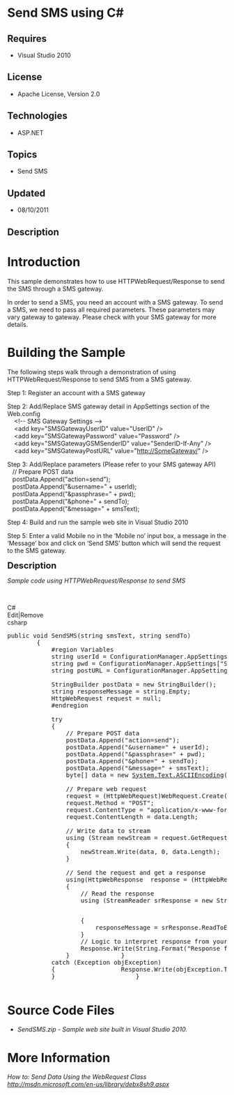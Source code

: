 # Send SMS using C#
## Requires
- Visual Studio 2010
## License
- Apache License, Version 2.0
## Technologies
- ASP.NET
## Topics
- Send SMS
## Updated
- 08/10/2011
## Description

<h1>Introduction</h1>
<p>This sample demonstrates how to use HTTPWebRequest/Response to send the SMS through a SMS gateway.</p>
<p>In order to send a SMS, you need an account with a SMS gateway.&nbsp;To send a SMS, we need to pass all required parameters. These parameters may vary gateway to gateway. Please check with your SMS gateway for more details.&nbsp;</p>
<h1><span>Building the Sample</span></h1>
<p>The following steps walk through a demonstration of using HTTPWebRequest/Response to send SMS from a SMS gateway.</p>
<p>Step 1: Register an account with a SMS gateway</p>
<p>Step 2: Add/Replace SMS gateway detail in AppSettings section of the Web.config<br>
&nbsp;&nbsp;&nbsp; &lt;!-- SMS Gateway Settings --&gt;<br>
&nbsp;&nbsp;&nbsp; &lt;add key=&quot;SMSGatewayUserID&quot; value=&quot;UserID&quot; /&gt;<br>
&nbsp;&nbsp;&nbsp; &lt;add key=&quot;SMSGatewayPassword&quot; value=&quot;Password&quot; /&gt;<br>
&nbsp;&nbsp;&nbsp; &lt;add key=&quot;SMSGatewayGSMSenderID&quot; value=&quot;SenderID-If-Any&quot; /&gt;<br>
&nbsp;&nbsp;&nbsp; &lt;add key=&quot;SMSGatewayPostURL&quot; value=&quot;<a href="http://SomeGateway/">http://SomeGateway/</a>&quot; /&gt;&nbsp;</p>
<p>Step 3: Add/Replace parameters (Please refer to your SMS gateway API)<br>
&nbsp;&nbsp; // Prepare POST data <br>
&nbsp;&nbsp; postData.Append(&quot;action=send&quot;);<br>
&nbsp;&nbsp; postData.Append(&quot;&amp;username=&quot; &#43; userId);<br>
&nbsp;&nbsp; postData.Append(&quot;&amp;passphrase=&quot; &#43; pwd);<br>
&nbsp;&nbsp; postData.Append(&quot;&amp;phone=&quot; &#43; sendTo);<br>
&nbsp;&nbsp; postData.Append(&quot;&amp;message=&quot; &#43; smsText);</p>
<p>Step 4: Build and run the sample web site in Visual Studio 2010</p>
<p>Step 5: Enter a valid Mobile no in the &lsquo;Mobile no&rsquo; input box, a message in the &lsquo;Message&rsquo; box and click on &lsquo;Send SMS&rsquo; button which will send the request to the SMS gateway.</p>
<p><span style="font-size:20px; font-weight:bold">Description</span></p>
<p><em>Sample code&nbsp;using HTTPWebRequest/Response to send&nbsp;SMS</em><em>&nbsp;</em></p>
<p>&nbsp;</p>
<div class="scriptcode">
<div class="pluginEditHolder" pluginCommand="mceScriptCode">
<div class="title"><span>C#</span></div>
<div class="pluginLinkHolder"><span class="pluginEditHolderLink">Edit</span>|<span class="pluginRemoveHolderLink">Remove</span></div>
<span class="hidden">csharp</span>

<div class="preview">
<pre class="csharp"><span class="cs__keyword">public</span>&nbsp;<span class="cs__keyword">void</span>&nbsp;SendSMS(<span class="cs__keyword">string</span>&nbsp;smsText,&nbsp;<span class="cs__keyword">string</span>&nbsp;sendTo)&nbsp;
&nbsp;&nbsp;&nbsp;&nbsp;&nbsp;&nbsp;&nbsp;&nbsp;{<span class="cs__preproc">&nbsp;
&nbsp;&nbsp;&nbsp;&nbsp;&nbsp;&nbsp;&nbsp;&nbsp;&nbsp;&nbsp;&nbsp;&nbsp;#region&nbsp;Variables</span>&nbsp;
&nbsp;&nbsp;&nbsp;&nbsp;&nbsp;&nbsp;&nbsp;&nbsp;&nbsp;&nbsp;&nbsp;&nbsp;<span class="cs__keyword">string</span>&nbsp;userId&nbsp;=&nbsp;ConfigurationManager.AppSettings[<span class="cs__string">&quot;SMSGatewayUserID&quot;</span>];&nbsp;
&nbsp;&nbsp;&nbsp;&nbsp;&nbsp;&nbsp;&nbsp;&nbsp;&nbsp;&nbsp;&nbsp;&nbsp;<span class="cs__keyword">string</span>&nbsp;pwd&nbsp;=&nbsp;ConfigurationManager.AppSettings[<span class="cs__string">&quot;SMSGatewayPassword&quot;</span>];&nbsp;
&nbsp;&nbsp;&nbsp;&nbsp;&nbsp;&nbsp;&nbsp;&nbsp;&nbsp;&nbsp;&nbsp;&nbsp;<span class="cs__keyword">string</span>&nbsp;postURL&nbsp;=&nbsp;ConfigurationManager.AppSettings[<span class="cs__string">&quot;SMSGatewayPostURL&quot;</span>];&nbsp;
&nbsp;&nbsp;&nbsp;&nbsp;&nbsp;&nbsp;&nbsp;&nbsp;&nbsp;&nbsp;&nbsp;&nbsp;&nbsp;
&nbsp;&nbsp;&nbsp;&nbsp;&nbsp;&nbsp;&nbsp;&nbsp;&nbsp;&nbsp;&nbsp;&nbsp;StringBuilder&nbsp;postData&nbsp;=&nbsp;<span class="cs__keyword">new</span>&nbsp;StringBuilder();&nbsp;
&nbsp;&nbsp;&nbsp;&nbsp;&nbsp;&nbsp;&nbsp;&nbsp;&nbsp;&nbsp;&nbsp;&nbsp;<span class="cs__keyword">string</span>&nbsp;responseMessage&nbsp;=&nbsp;<span class="cs__keyword">string</span>.Empty;&nbsp;
&nbsp;&nbsp;&nbsp;&nbsp;&nbsp;&nbsp;&nbsp;&nbsp;&nbsp;&nbsp;&nbsp;&nbsp;HttpWebRequest&nbsp;request&nbsp;=&nbsp;<span class="cs__keyword">null</span>;<span class="cs__preproc">&nbsp;
&nbsp;&nbsp;&nbsp;&nbsp;&nbsp;&nbsp;&nbsp;&nbsp;&nbsp;&nbsp;&nbsp;&nbsp;#endregion</span>&nbsp;
&nbsp;
&nbsp;&nbsp;&nbsp;&nbsp;&nbsp;&nbsp;&nbsp;&nbsp;&nbsp;&nbsp;&nbsp;&nbsp;<span class="cs__keyword">try</span>&nbsp;
&nbsp;&nbsp;&nbsp;&nbsp;&nbsp;&nbsp;&nbsp;&nbsp;&nbsp;&nbsp;&nbsp;&nbsp;{&nbsp;
&nbsp;&nbsp;&nbsp;&nbsp;&nbsp;&nbsp;&nbsp;&nbsp;&nbsp;&nbsp;&nbsp;&nbsp;&nbsp;&nbsp;&nbsp;&nbsp;<span class="cs__com">//&nbsp;Prepare&nbsp;POST&nbsp;data&nbsp;</span>&nbsp;
&nbsp;&nbsp;&nbsp;&nbsp;&nbsp;&nbsp;&nbsp;&nbsp;&nbsp;&nbsp;&nbsp;&nbsp;&nbsp;&nbsp;&nbsp;&nbsp;postData.Append(<span class="cs__string">&quot;action=send&quot;</span>);&nbsp;
&nbsp;&nbsp;&nbsp;&nbsp;&nbsp;&nbsp;&nbsp;&nbsp;&nbsp;&nbsp;&nbsp;&nbsp;&nbsp;&nbsp;&nbsp;&nbsp;postData.Append(<span class="cs__string">&quot;&amp;username=&quot;</span>&nbsp;&#43;&nbsp;userId);&nbsp;
&nbsp;&nbsp;&nbsp;&nbsp;&nbsp;&nbsp;&nbsp;&nbsp;&nbsp;&nbsp;&nbsp;&nbsp;&nbsp;&nbsp;&nbsp;&nbsp;postData.Append(<span class="cs__string">&quot;&amp;passphrase=&quot;</span>&nbsp;&#43;&nbsp;pwd);&nbsp;
&nbsp;&nbsp;&nbsp;&nbsp;&nbsp;&nbsp;&nbsp;&nbsp;&nbsp;&nbsp;&nbsp;&nbsp;&nbsp;&nbsp;&nbsp;&nbsp;postData.Append(<span class="cs__string">&quot;&amp;phone=&quot;</span>&nbsp;&#43;&nbsp;sendTo);&nbsp;
&nbsp;&nbsp;&nbsp;&nbsp;&nbsp;&nbsp;&nbsp;&nbsp;&nbsp;&nbsp;&nbsp;&nbsp;&nbsp;&nbsp;&nbsp;&nbsp;postData.Append(<span class="cs__string">&quot;&amp;message=&quot;</span>&nbsp;&#43;&nbsp;smsText);&nbsp;
&nbsp;&nbsp;&nbsp;&nbsp;&nbsp;&nbsp;&nbsp;&nbsp;&nbsp;&nbsp;&nbsp;&nbsp;&nbsp;&nbsp;&nbsp;&nbsp;<span class="cs__keyword">byte</span>[]&nbsp;data&nbsp;=&nbsp;<span class="cs__keyword">new</span>&nbsp;<a class="libraryLink" href="http://msdn.microsoft.com/en-US/library/System.Text.ASCIIEncoding.aspx" target="_blank" title="Auto generated link to System.Text.ASCIIEncoding">System.Text.ASCIIEncoding</a>().GetBytes(postData.ToString());&nbsp;
&nbsp;
&nbsp;&nbsp;&nbsp;&nbsp;&nbsp;&nbsp;&nbsp;&nbsp;&nbsp;&nbsp;&nbsp;&nbsp;&nbsp;&nbsp;&nbsp;&nbsp;<span class="cs__com">//&nbsp;Prepare&nbsp;web&nbsp;request</span>&nbsp;
&nbsp;&nbsp;&nbsp;&nbsp;&nbsp;&nbsp;&nbsp;&nbsp;&nbsp;&nbsp;&nbsp;&nbsp;&nbsp;&nbsp;&nbsp;&nbsp;request&nbsp;=&nbsp;(HttpWebRequest)WebRequest.Create(postURL);&nbsp;
&nbsp;&nbsp;&nbsp;&nbsp;&nbsp;&nbsp;&nbsp;&nbsp;&nbsp;&nbsp;&nbsp;&nbsp;&nbsp;&nbsp;&nbsp;&nbsp;request.Method&nbsp;=&nbsp;<span class="cs__string">&quot;POST&quot;</span>;&nbsp;
&nbsp;&nbsp;&nbsp;&nbsp;&nbsp;&nbsp;&nbsp;&nbsp;&nbsp;&nbsp;&nbsp;&nbsp;&nbsp;&nbsp;&nbsp;&nbsp;request.ContentType&nbsp;=&nbsp;<span class="cs__string">&quot;application/x-www-form-urlencoded&quot;</span>;&nbsp;
&nbsp;&nbsp;&nbsp;&nbsp;&nbsp;&nbsp;&nbsp;&nbsp;&nbsp;&nbsp;&nbsp;&nbsp;&nbsp;&nbsp;&nbsp;&nbsp;request.ContentLength&nbsp;=&nbsp;data.Length;&nbsp;
&nbsp;
&nbsp;&nbsp;&nbsp;&nbsp;&nbsp;&nbsp;&nbsp;&nbsp;&nbsp;&nbsp;&nbsp;&nbsp;&nbsp;&nbsp;&nbsp;&nbsp;<span class="cs__com">//&nbsp;Write&nbsp;data&nbsp;to&nbsp;stream</span>&nbsp;
&nbsp;&nbsp;&nbsp;&nbsp;&nbsp;&nbsp;&nbsp;&nbsp;&nbsp;&nbsp;&nbsp;&nbsp;&nbsp;&nbsp;&nbsp;&nbsp;<span class="cs__keyword">using</span>&nbsp;(Stream&nbsp;newStream&nbsp;=&nbsp;request.GetRequestStream())&nbsp;
&nbsp;&nbsp;&nbsp;&nbsp;&nbsp;&nbsp;&nbsp;&nbsp;&nbsp;&nbsp;&nbsp;&nbsp;&nbsp;&nbsp;&nbsp;&nbsp;{&nbsp;
&nbsp;&nbsp;&nbsp;&nbsp;&nbsp;&nbsp;&nbsp;&nbsp;&nbsp;&nbsp;&nbsp;&nbsp;&nbsp;&nbsp;&nbsp;&nbsp;&nbsp;&nbsp;&nbsp;&nbsp;newStream.Write(data,&nbsp;<span class="cs__number">0</span>,&nbsp;data.Length);&nbsp;
&nbsp;&nbsp;&nbsp;&nbsp;&nbsp;&nbsp;&nbsp;&nbsp;&nbsp;&nbsp;&nbsp;&nbsp;&nbsp;&nbsp;&nbsp;&nbsp;}&nbsp;
&nbsp;
&nbsp;&nbsp;&nbsp;&nbsp;&nbsp;&nbsp;&nbsp;&nbsp;&nbsp;&nbsp;&nbsp;&nbsp;&nbsp;&nbsp;&nbsp;&nbsp;<span class="cs__com">//&nbsp;Send&nbsp;the&nbsp;request&nbsp;and&nbsp;get&nbsp;a&nbsp;response</span>&nbsp;
&nbsp;&nbsp;&nbsp;&nbsp;&nbsp;&nbsp;&nbsp;&nbsp;&nbsp;&nbsp;&nbsp;&nbsp;&nbsp;&nbsp;&nbsp;&nbsp;<span class="cs__keyword">using</span>(HttpWebResponse&nbsp;&nbsp;response&nbsp;=&nbsp;(HttpWebResponse)request.GetResponse())&nbsp;
&nbsp;&nbsp;&nbsp;&nbsp;&nbsp;&nbsp;&nbsp;&nbsp;&nbsp;&nbsp;&nbsp;&nbsp;&nbsp;&nbsp;&nbsp;&nbsp;{&nbsp;
&nbsp;&nbsp;&nbsp;&nbsp;&nbsp;&nbsp;&nbsp;&nbsp;&nbsp;&nbsp;&nbsp;&nbsp;&nbsp;&nbsp;&nbsp;&nbsp;&nbsp;&nbsp;&nbsp;&nbsp;<span class="cs__com">//&nbsp;Read&nbsp;the&nbsp;response</span>&nbsp;
&nbsp;&nbsp;&nbsp;&nbsp;&nbsp;&nbsp;&nbsp;&nbsp;&nbsp;&nbsp;&nbsp;&nbsp;&nbsp;&nbsp;&nbsp;&nbsp;&nbsp;&nbsp;&nbsp;&nbsp;<span class="cs__keyword">using</span>&nbsp;(StreamReader&nbsp;srResponse&nbsp;=&nbsp;<span class="cs__keyword">new</span>&nbsp;StreamReader(response.GetResponseStream()))&nbsp;

&nbsp;&nbsp;&nbsp;&nbsp;&nbsp;&nbsp;&nbsp;&nbsp;&nbsp;&nbsp;&nbsp;&nbsp;&nbsp;&nbsp;&nbsp;&nbsp;&nbsp;&nbsp;&nbsp;&nbsp;{&nbsp;
&nbsp;&nbsp;&nbsp;&nbsp;&nbsp;&nbsp;&nbsp;&nbsp;&nbsp;&nbsp;&nbsp;&nbsp;&nbsp;&nbsp;&nbsp;&nbsp;&nbsp;&nbsp;&nbsp;&nbsp;&nbsp;&nbsp;&nbsp;&nbsp;responseMessage&nbsp;=&nbsp;srResponse.ReadToEnd();&nbsp;
&nbsp;&nbsp;&nbsp;&nbsp;&nbsp;&nbsp;&nbsp;&nbsp;&nbsp;&nbsp;&nbsp;&nbsp;&nbsp;&nbsp;&nbsp;&nbsp;&nbsp;&nbsp;&nbsp;&nbsp;}&nbsp;
&nbsp;
&nbsp;&nbsp;&nbsp;&nbsp;&nbsp;&nbsp;&nbsp;&nbsp;&nbsp;&nbsp;&nbsp;&nbsp;&nbsp;&nbsp;&nbsp;&nbsp;&nbsp;&nbsp;&nbsp;&nbsp;<span class="cs__com">//&nbsp;Logic&nbsp;to&nbsp;interpret&nbsp;response&nbsp;from&nbsp;your&nbsp;gateway&nbsp;goes&nbsp;here</span>&nbsp;
&nbsp;&nbsp;&nbsp;&nbsp;&nbsp;&nbsp;&nbsp;&nbsp;&nbsp;&nbsp;&nbsp;&nbsp;&nbsp;&nbsp;&nbsp;&nbsp;&nbsp;&nbsp;&nbsp;&nbsp;Response.Write(String.Format(<span class="cs__string">&quot;Response&nbsp;from&nbsp;gateway:&nbsp;{0}&quot;</span>,&nbsp;responseMessage));&nbsp;&nbsp;
&nbsp;&nbsp;&nbsp;&nbsp;&nbsp;&nbsp;&nbsp;&nbsp;&nbsp;&nbsp;&nbsp;&nbsp;&nbsp;&nbsp;&nbsp;&nbsp;}&nbsp;
&nbsp;&nbsp;&nbsp;&nbsp;&nbsp;&nbsp;&nbsp;&nbsp;&nbsp;&nbsp;&nbsp;&nbsp;}&nbsp;
&nbsp;&nbsp;&nbsp;&nbsp;&nbsp;&nbsp;&nbsp;&nbsp;&nbsp;&nbsp;&nbsp;&nbsp;<span class="cs__keyword">catch</span>&nbsp;(Exception&nbsp;objException)&nbsp;
&nbsp;&nbsp;&nbsp;&nbsp;&nbsp;&nbsp;&nbsp;&nbsp;&nbsp;&nbsp;&nbsp;&nbsp;{&nbsp;
&nbsp;&nbsp;&nbsp;&nbsp;&nbsp;&nbsp;&nbsp;&nbsp;&nbsp;&nbsp;&nbsp;&nbsp;&nbsp;&nbsp;&nbsp;&nbsp;Response.Write(objException.ToString());&nbsp;
&nbsp;&nbsp;&nbsp;&nbsp;&nbsp;&nbsp;&nbsp;&nbsp;&nbsp;&nbsp;&nbsp;&nbsp;}&nbsp;&nbsp;&nbsp;&nbsp;&nbsp;&nbsp;&nbsp;&nbsp;&nbsp;&nbsp;&nbsp;&nbsp;&nbsp;
&nbsp;&nbsp;&nbsp;&nbsp;&nbsp;&nbsp;&nbsp;&nbsp;}</pre>
</div>
</div>
</div>
<h1><span>Source Code Files</span></h1>
<ul>
<li><em>SendSMS.zip&nbsp;- Sample web site built in Visual Studio 2010.</em> </li></ul>
<h1>More Information</h1>
<p><em>How to: Send Data Using the WebRequest Class<br>
<a href="http://msdn.microsoft.com/en-us/library/debx8sh9.aspx">http://msdn.microsoft.com/en-us/library/debx8sh9.aspx</a></em></p>
